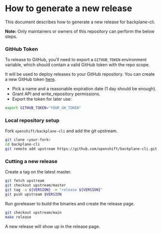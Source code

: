# How to generate a new release

This document describes how to generate a new release for backplane-cli.

**Note:** Only maintainers or owners of this repository can perform the below steps.

### GitHub Token

To release to GitHub, you'll need to export a `GITHUB_TOKEN` environment variable, which should contain a valid GitHub token with the repo scope.

It will be used to deploy releases to your GitHub repository. You can create a new GitHub token [here](https://github.com/settings/tokens/new).

- Pick a name and a reasonable expiration date (1 day should be enough).
- Grant API and write_repository permissions.
- Export the token for later use:

```bash
export GITHUB_TOKEN="YOUR_GH_TOKEN"
```

### Local repository setup

Fork `openshift/backplane-cli` and add the git upstream.

```bash
git clone <your-fork>
cd backplane-cli
git remote add upstream https://github.com/openshift/backplane-cli.git
```

### Cutting a new release

Create a tag on the latest master.

```bash
git fetch upstream
git checkout upstream/master
git tag -a ${VERSION} -m "release ${VERSION}"
git push upstream $VERSION
```

Run goreleaser to build the binaries and create the release page.

```bash
git checkout upstream/main
make release
```

A new release will show up in the release page.
